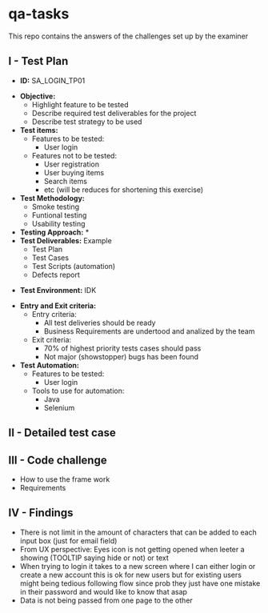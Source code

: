 # qa-tasks
This repo contains the answers of the challenges set up by the examiner

## I - Test Plan
* **ID:**  SA_LOGIN_TP01
+ **Objective:** 
  *  Highlight feature to be tested
  *  Describe required test deliverables for the project
  *  Describe test strategy to be used
+ **Test items:** 
  + Features to be tested:
    * User login
  + Features not to be tested:
    * User registration
    * User buying items
    * Search items
    * etc (will be reduces for shortening this exercise)
+ **Test Methodology:**
  *  Smoke testing
  *  Funtional testing
  *  Usability testing
+ **Testing Approach:**
  *
+ **Test Deliverables:** Example
  *  Test Plan 
  *  Test Cases 
  *  Test Scripts (automation)
  *  Defects report
 - **Test Environment:**  IDK
 + **Entry and Exit criteria:**
    + Entry criteria:
      * All test deliveries should be ready
      * Business Requirements are undertood and analized by the team
    + Exit criteria:
      * 70% of highest priority tests cases should pass
      * Not major (showstopper) bugs has been found
 + **Test Automation:** 
    + Features to be tested:
      * User login
    + Tools to use for automation:
      * Java
      * Selenium
 

## II - Detailed test case
## III - Code challenge 
- How to use the frame work
- Requirements
## IV - Findings 
- There is not limit in the amount of characters that can be added to each input box (just for email field)
- From UX perspective: Eyes icon is not getting opened when leeter a showing (TOOLTIP saying hide or not) or text
- When trying to login it takes to a new screen where I can either login or create a new account this is ok for new users but for existing users might being tedious following flow since prob they just have one mistake in their password and would like to know that asap
- Data is not being passed from one page to the other
